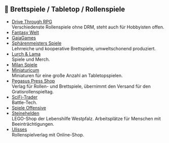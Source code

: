 ## 🧩 Brettspiele / Tabletop / Rollenspiele
* [Drive Through RPG](https://www.drivethrurpg.com/)\
Verschiedenste Rollenspiele ohne DRM, steht auch für Hobbyisten offen.
* [Fantasy Welt](https://www.fantasywelt.de)
* [GaiaGames](https://gaiagames.de)
* [Sphärenmeisters Spiele](https://www.sphaerenmeisters-spiele.de/)\
Lehrreiche und kooperative Brettspiele, umweltschonend produziert.
* [Lurch & Lama](https://lurchundlama.de)\
Spiele und Merch.
* [Milan Spiele](https://www.milan-spiele.de)
* [Miniaturicum](https://www.miniaturicum.de)\
Miniaturen für eine große Anzahl an Tabletopspielen.
* [Pegasus Press Shop](https://pegasusshop.de/)\
Verlag für Rollen- und Brettspiele, übernimmt den Versand für den Gratisrollenspieltag.
* [SciFi-Trader](https://scifi-trader.de)\
Battle-Tech.
* [Spiele Offensive](https://spiele-offensive.de)
* [Steinehelden](https://steinehelden.de)\
LEGO-Shop der Lebenshilfe Westpfalz. Arbeitsplätze für Menschen mit Beeinträchtigungen.
* [Ulisses](https://ulisses-spiele.de/)\
Rollenspielverlag mit Online-Shop.

